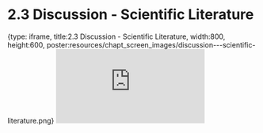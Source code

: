 # 2.3 Discussion - Scientific Literature
 
{type: iframe, title:2.3 Discussion - Scientific Literature, width:800, height:600, poster:resources/chapt_screen_images/discussion---scientific-literature.png}
![](https://vgaysin1.github.io/CURE-MicrobialMysteries-test/discussion---scientific-literature.html)
 

 
